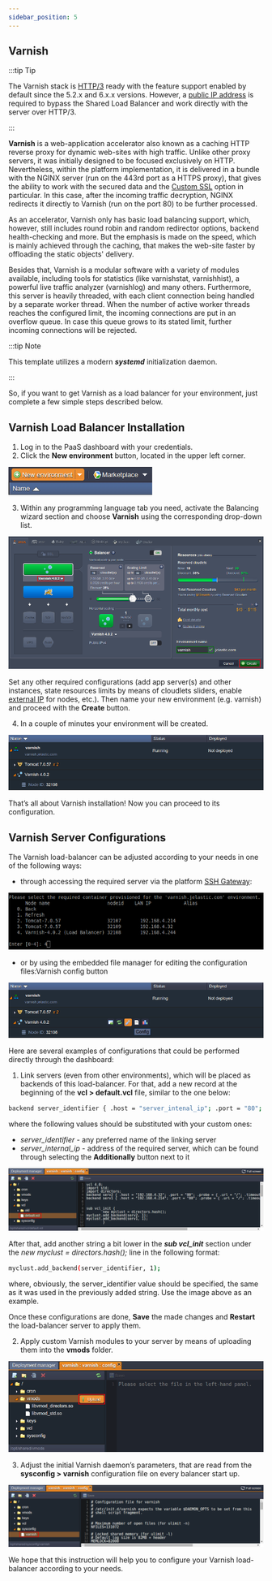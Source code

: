 ```yaml
---
sidebar_position: 5
---
```


## Varnish

:::tip Tip

The Varnish stack is [HTTP/3](https://cloudmydc.com/) ready with the feature support enabled by default since the 5.2.x and 6.x.x versions. However, a [public IP address](https://cloudmydc.com/) is required to bypass the Shared Load Balancer and work directly with the server over HTTP/3.

:::

**Varnish** is a web-application accelerator also known as a caching HTTP reverse proxy for dynamic web-sites with high traffic. Unlike other proxy servers, it was initially designed to be focused exclusively on HTTP. Nevertheless, within the platform implementation, it is delivered in a bundle with the NGINX server (run on the 443rd port as a HTTPS proxy), that gives the ability to work with the secured data and the [Custom SSL](/docs/ApplicationSetting/SSL/Custom%20SSL) option in particular. In this case, after the incoming traffic decryption, NGINX redirects it directly to Varnish (run on the port 80) to be further processed.

As an accelerator, Varnish only has basic load balancing support, which, however, still includes round robin and random redirector options, backend health-checking and more. But the emphasis is made on the speed, which is mainly achieved through the caching, that makes the web-site faster by offloading the static objects' delivery.

Besides that, Varnish is a modular software with a variety of modules available, including tools for statistics (like varnishstat, varnishhist), a powerful live traffic analyzer (varnishlog) and many others. Furthermore, this server is heavily threaded, with each client connection being handled by a separate worker thread. When the number of active worker threads reaches the configured limit, the incoming connections are put in an overflow queue. In case this queue grows to its stated limit, further incoming connections will be rejected.

:::tip Note

This template utilizes a modern **_systemd_** initialization daemon.

:::

So, if you want to get Varnish as a load balancer for your environment, just complete a few simple steps described below.

## Varnish Load Balancer Installation

1. Log in to the PaaS dashboard with your credentials.
2. Click the **New environment** button, located in the upper left corner.

<div style={{
    display:'flex',
    justifyContent: 'center',
    margin: '0 0 1rem 0'
}}>

![Locale Dropdown](./img/Varnish/new-env.png)

</div>

3. Within any programming language tab you need, activate the Balancing wizard section and choose **Varnish** using the corresponding drop-down list.

<div style={{
    display:'flex',
    justifyContent: 'center',
    margin: '0 0 1rem 0'
}}>

![Locale Dropdown](./img/Varnish/env-wiz.png)

</div>

Set any other required configurations (add app server(s) and other instances, state resources limits by means of cloudlets sliders, enable [external IP](/docs/ApplicationSetting/External%20Access%20To%20Applications/Public%20IP) for nodes, etc.). Then name your new environment (e.g. varnish) and proceed with the **Create** button.

4. In a couple of minutes your environment will be created.

<div style={{
    display:'flex',
    justifyContent: 'center',
    margin: '0 0 1rem 0'
}}>

![Locale Dropdown](./img/Varnish/env-created.png)

</div>

That’s all about Varnish installation! Now you can proceed to its configuration.

## Varnish Server Configurations

The Varnish load-balancer can be adjusted according to your needs in one of the following ways:

- through accessing the required server via the platform [SSH Gateway](/docs/Deployment%20Tools/SSH/SSH%20Overview):

<div style={{
    display:'flex',
    justifyContent: 'center',
    margin: '0 0 1rem 0'
}}>

![Locale Dropdown](./img/Varnish/ssh.png)

</div>

- or by using the embedded file manager for editing the configuration files:Varnish config button

<div style={{
    display:'flex',
    justifyContent: 'center',
    margin: '0 0 1rem 0'
}}>

![Locale Dropdown](./img/Varnish/config-button.png)

</div>

Here are several examples of configurations that could be performed directly through the dashboard:

1. Link servers (even from other environments), which will be placed as backends of this load-balancer. For that, add a new record at the beginning of the **vcl > default.vcl** file, similar to the one below:

```bash
backend server_identifier { .host = "server_intenal_ip"; .port = "80"; }
```

where the following values should be substituted with your custom ones:

- _server_identifier_ - any preferred name of the linking server
- _server_internal_ip_ - address of the required server, which can be found through selecting the **Additionally** button next to it

<div style={{
    display:'flex',
    justifyContent: 'center',
    margin: '0 0 1rem 0'
}}>

![Locale Dropdown](./img/Varnish/config.png)

</div>

After that, add another string a bit lower in the **_sub vcl_init_** section under the _new myclust = directors.hash();_ line in the following format:

```bash
myclust.add_backend(server_identifier, 1);
```

where, obviously, the server_identifier value should be specified, the same as it was used in the previously added string. Use the image above as an example.

Once these configurations are done, **Save** the made changes and **Restart** the load-balancer server to apply them.

2. Apply custom Varnish modules to your server by means of uploading them into the **vmods** folder.

<div style={{
    display:'flex',
    justifyContent: 'center',
    margin: '0 0 1rem 0'
}}>

![Locale Dropdown](./img/Varnish/mods.png)

</div>

3. Adjust the initial Varnish daemon’s parameters, that are read from the **sysconfig > varnish** configuration file on every balancer start up.

<div style={{
    display:'flex',
    justifyContent: 'center',
    margin: '0 0 1rem 0'
}}>

![Locale Dropdown](./img/Varnish/demon.png)

</div>

We hope that this instruction will help you to configure your Varnish load-balancer according to your needs.
